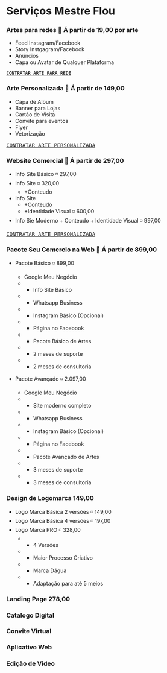# Serviços Mestre Flou

### Artes para redes 🔸 Á partir de 19,00 por arte
- Feed Instagram/Facebook
- Story Instgagram/Facebook
- Anúncios
- Capa ou Avatar de Qualquer Plataforma

**[`CONTRATAR ARTE PARA REDE`](https://wa.me/?text=Ol%C3%A1%20Flou%2C%20gostaria%20de%20saber%20mais%20sobre%20seus%20servi%C3%A7os%20de%20ARTES%20PARA%20REDES.%0A%20%0A)**


### Arte Personalizada 🔸 Á partir de 149,00
- Capa de Album
- Banner para Lojas
- Cartão de Visita
- Convite para eventos
- Flyer
- Vetorização


[<kbd>CONTRATAR ARTE PERSONALIZADA</kbd>](https://wa.me/?text=Ol%C3%A1%20Flou%2C%20gostaria%20de%20saber%20mais%20sobre%20seus%20servi%C3%A7os%20de%20ARTES%20PERSONALIZADAS.%0A%20)


### Website Comercial 🔸 Á partir de 297,00
- Info Site Básico ◽ 297,00
- Info Site ◽ 320,00
    - +Conteudo
- Info Site
    - +Conteudo
    - +Identidade Visual ◽ 600,00
- Info Sie Moderno + Conteudo + Identidade Visual ◽ 997,00

[<kbd>CONTRATAR ARTE PERSONALIZADA</kbd>](https://wa.me/?text=Ol%C3%A1%20Flou%2C%20gostaria%20de%20saber%20mais%20sobre%20seus%20servi%C3%A7os%20de%20ARTES%20PERSONALIZADAS.%0A%20)


### Pacote Seu Comercio na Web 🔸 Á partir de 899,00
- Pacote Básico ◽ 899,00
    -  Google Meu Negócio
    - + Info Site Básico
    - + Whatsapp Business
    - + Instagram Básico (Opcional)
    - + Página no Facebook
    - + Pacote Básico de Artes
    - + 2 meses de suporte
    - + 2 meses de consultoria


- Pacote Avançado ◽  2.097,00 
    - Google Meu Negócio
    - + Site moderno completo
    - + Whatsapp Business
    - + Instagram Básico (Opcional)
    - + Página no Facebook
    - + Pacote Avançado de Artes
    - + 3 meses de suporte
    - + 3 meses de consultoria


### Design de Logomarca 149,00
- Logo Marca Básica 2 versões ◽ 149,00
- Logo Marca Básica 4 versões ◽ 197,00
- Logo Marca PRO   ◽    328,00
    - + 4 Versões
    - + Maior Processo Criativo
    - + Marca Dágua
    - + Adaptação para até 5 meios


### Landing Page 278,00

### Catalogo Digital

### Convite Virtual

### Aplicativo Web

### Edição de Video
